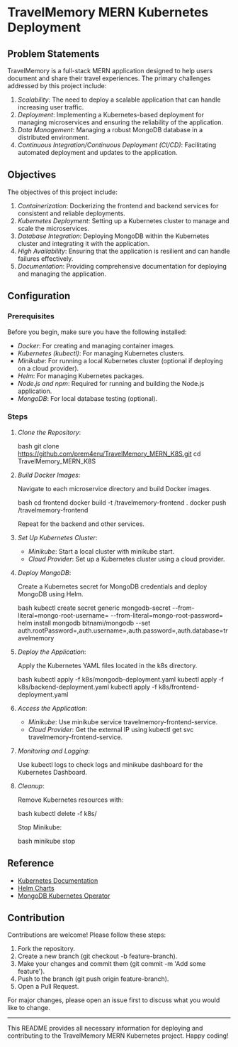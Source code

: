 # TravelMemory MERN Kubernetes Deployment

## Problem Statements

TravelMemory is a full-stack MERN application designed to help users document and share their travel experiences. The primary challenges addressed by this project include:

1. *Scalability*: The need to deploy a scalable application that can handle increasing user traffic.
2. *Deployment*: Implementing a Kubernetes-based deployment for managing microservices and ensuring the reliability of the application.
3. *Data Management*: Managing a robust MongoDB database in a distributed environment.
4. *Continuous Integration/Continuous Deployment (CI/CD)*: Facilitating automated deployment and updates to the application.

## Objectives

The objectives of this project include:

1. *Containerization*: Dockerizing the frontend and backend services for consistent and reliable deployments.
2. *Kubernetes Deployment*: Setting up a Kubernetes cluster to manage and scale the microservices.
3. *Database Integration*: Deploying MongoDB within the Kubernetes cluster and integrating it with the application.
4. *High Availability*: Ensuring that the application is resilient and can handle failures effectively.
5. *Documentation*: Providing comprehensive documentation for deploying and managing the application.

## Configuration

### Prerequisites

Before you begin, make sure you have the following installed:

- *Docker*: For creating and managing container images.
- *Kubernetes (kubectl)*: For managing Kubernetes clusters.
- *Minikube*: For running a local Kubernetes cluster (optional if deploying on a cloud provider).
- *Helm*: For managing Kubernetes packages.
- *Node.js and npm*: Required for running and building the Node.js application.
- *MongoDB*: For local database testing (optional).

### Steps

1. *Clone the Repository*:

    bash
    git clone https://github.com/prem4eru/TravelMemory_MERN_K8S.git
    cd TravelMemory_MERN_K8S
    

2. *Build Docker Images*:

    Navigate to each microservice directory and build Docker images.

    bash
    cd frontend
    docker build -t <your-dockerhub-username>/travelmemory-frontend .
    docker push <your-dockerhub-username>/travelmemory-frontend
    

    Repeat for the backend and other services.

3. *Set Up Kubernetes Cluster*:

    - *Minikube*: Start a local cluster with minikube start.
    - *Cloud Provider*: Set up a Kubernetes cluster using a cloud provider.

4. *Deploy MongoDB*:

    Create a Kubernetes secret for MongoDB credentials and deploy MongoDB using Helm.

    bash
    kubectl create secret generic mongodb-secret --from-literal=mongo-root-username=<username> --from-literal=mongo-root-password=<password>
    helm install mongodb bitnami/mongodb --set auth.rootPassword=<password>,auth.username=<username>,auth.password=<password>,auth.database=travelmemory
    

5. *Deploy the Application*:

    Apply the Kubernetes YAML files located in the k8s directory.

    bash
    kubectl apply -f k8s/mongodb-deployment.yaml
    kubectl apply -f k8s/backend-deployment.yaml
    kubectl apply -f k8s/frontend-deployment.yaml
    

6. *Access the Application*:

    - *Minikube*: Use minikube service travelmemory-frontend-service.
    - *Cloud Provider*: Get the external IP using kubectl get svc travelmemory-frontend-service.

7. *Monitoring and Logging*:

    Use kubectl logs <pod-name> to check logs and minikube dashboard for the Kubernetes Dashboard.

8. *Cleanup*:

    Remove Kubernetes resources with:

    bash
    kubectl delete -f k8s/
    

    Stop Minikube:

    bash
    minikube stop
    

## Reference

- [Kubernetes Documentation](https://kubernetes.io/docs/)
- [Helm Charts](https://helm.sh/docs/)
- [MongoDB Kubernetes Operator](https://www.mongodb.com/docs/kubernetes-operator/)

## Contribution

Contributions are welcome! Please follow these steps:

1. Fork the repository.
2. Create a new branch (git checkout -b feature-branch).
3. Make your changes and commit them (git commit -m 'Add some feature').
4. Push to the branch (git push origin feature-branch).
5. Open a Pull Request.

For major changes, please open an issue first to discuss what you would like to change.

---

This README provides all necessary information for deploying and contributing to the TravelMemory MERN Kubernetes project. Happy coding!
